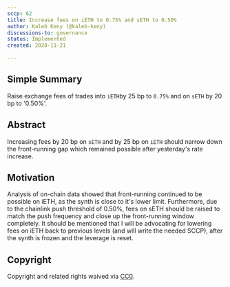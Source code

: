 ```yaml
---
sccp: 62
title: Increase fees on iETH to 0.75% and sETH to 0.50%
author: Kaleb Keny (@kaleb-keny)
discussions-to: governance
status: Implemented
created: 2020-11-21

---
```


<!--You can leave these HTML comments in your merged SCCP and delete the visible duplicate text guides, they will not appear and may be helpful to refer to if you edit it again. This is the suggested template for new SCCPs. Note that an SCCP number will be assigned by an editor. When opening a pull request to submit your SCCP, please use an abbreviated title in the filename, `sccp-draft_title_abbrev.md`. The title should be 44 characters or less.-->

## Simple Summary

<!--"If you can't explain it simply, you don't understand it well enough." Provide a simplified and layman-accessible explanation of the SCCP.-->

Raise exchange fees of trades into `iETH`by 25 bp to `0.75%` and on `sETH` by 20 bp to '0.50%'.

## Abstract

<!--A short (~200 word) description of the variable change proposed.-->

Increasing fees by 20 bp on `sETH` and by 25 bp on `iETH` should narrow down the front-running gap which remained possible after yesterday's rate increase.

## Motivation

<!--The motivation is critical for SCCPs that want to update variables within Synthetix. It should clearly explain why the existing variable is not incentive aligned. SCCP submissions without sufficient motivation may be rejected outright.-->

Analysis of on-chain data showed that front-running continued to be possible on iETH, as the synth is close to it's lower limit. Furthermore, due to the chainlink push threshold of 0.50%, fees on sETH should be raised to match the push frequency and close up the front-running window completely.
It should be mentioned that I will be advocating for lowering fees on iETH back to previous levels (and will write the needed SCCP), after the synth is frozen and the leverage is reset.

## Copyright

Copyright and related rights waived via [CC0](https://creativecommons.org/publicdomain/zero/1.0/).
